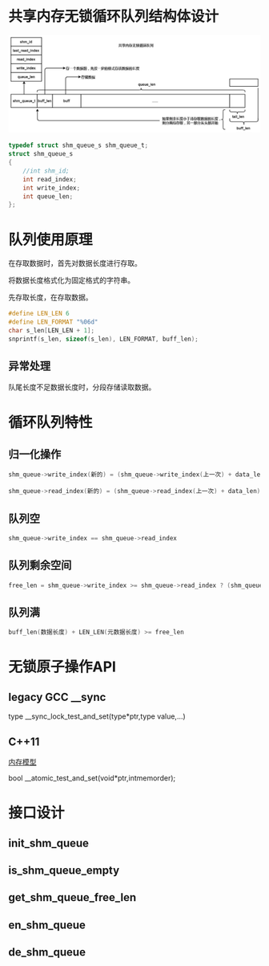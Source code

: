 
# 共享内存无锁循环队列结构体设计
![共享内存无锁循环队列结构体设计](共享内存无锁循环队列.jpg)
```c
typedef struct shm_queue_s shm_queue_t;
struct shm_queue_s
{
    //int shm_id;
    int read_index;
    int write_index;
    int queue_len;
};
```
# 队列使用原理
在存取数据时，首先对数据长度进行存取。

将数据长度格式化为固定格式的字符串。

先存取长度，在存取数据。

```c
#define LEN_LEN 6
#define LEN_FORMAT "%06d"
char s_len[LEN_LEN + 1];
snprintf(s_len, sizeof(s_len), LEN_FORMAT, buff_len);
```
## 异常处理
队尾长度不足数据长度时，分段存储读取数据。

# 循环队列特性
## 归一化操作
```c
shm_queue->write_index(新的) = (shm_queue->write_index(上一次) + data_len) % shm_queue->queue_len;

shm_queue->read_index(新的) = (shm_queue->read_index(上一次) + data_len) % shm_queue->queue_len;
```
## 队列空
```c
shm_queue->write_index == shm_queue->read_index
```

## 队列剩余空间
```c
free_len = shm_queue->write_index >= shm_queue->read_index ? (shm_queue->queue_len - shm_queue->write_index + shm_queue->read_index) : (shm_queue->read_index - shm_queue->write_index) ;
```

## 队列满
```c
buff_len(数据长度) + LEN_LEN(元数据长度) >= free_len
```

# 无锁原子操作API
## legacy GCC __sync
type __sync_lock_test_and_set(type*ptr,type value,...)

## C++11
[内存模型](http://blog.jobbole.com/106516/)

bool __atomic_test_and_set(void*ptr,intmemorder);

# 接口设计
## init_shm_queue

## is_shm_queue_empty

## get_shm_queue_free_len

## en_shm_queue

## de_shm_queue